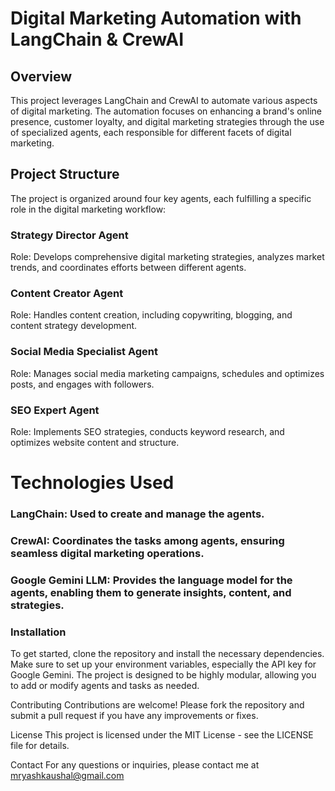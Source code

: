 # Digital Marketing Automation with LangChain & CrewAI
## Overview
This project leverages LangChain and CrewAI to automate various aspects of digital marketing. The automation focuses on enhancing a brand's online presence, customer loyalty, and digital marketing strategies through the use of specialized agents, each responsible for different facets of digital marketing.

## Project Structure
The project is organized around four key agents, each fulfilling a specific role in the digital marketing workflow:

### Strategy Director Agent
Role: Develops comprehensive digital marketing strategies, analyzes market trends, and coordinates efforts between different agents.
### Content Creator Agent
Role: Handles content creation, including copywriting, blogging, and content strategy development.
### Social Media Specialist Agent
Role: Manages social media marketing campaigns, schedules and optimizes posts, and engages with followers.
### SEO Expert Agent
Role: Implements SEO strategies, conducts keyword research, and optimizes website content and structure.
# Technologies Used
### LangChain: Used to create and manage the agents.
### CrewAI: Coordinates the tasks among agents, ensuring seamless digital marketing operations.
### Google Gemini LLM: Provides the language model for the agents, enabling them to generate insights, content, and strategies.

### Installation
To get started, clone the repository and install the necessary dependencies.
Make sure to set up your environment variables, especially the API key for Google Gemini.
The project is designed to be highly modular, allowing you to add or modify agents and tasks as needed.

Contributing
Contributions are welcome! Please fork the repository and submit a pull request if you have any improvements or fixes.

License
This project is licensed under the MIT License - see the LICENSE file for details.

Contact
For any questions or inquiries, please contact me at mryashkaushal@gmail.com
